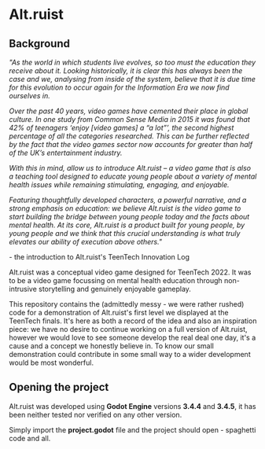 # Alt.ruist

## Background

*"As the world in which students live evolves, so too must the education they receive about it. Looking historically, it is clear this has always been the case and we, analysing from inside of the system, believe that it is due time for this evolution to occur again for the Information Era we now find ourselves in.*

*Over the past 40 years, video games have cemented their place in global culture. In one study from Common Sense Media in 2015 it was found that 42% of teenagers ‘enjoy [video games] a “a lot”’, the second highest percentage of all the categories researched. This can be further reflected by the fact that the video games sector now accounts for greater than half of the UK’s entertainment industry.* 

*With this in mind, allow us to introduce Alt.ruist – a video game that is also a teaching tool designed to educate young people about a variety of mental health issues while remaining stimulating, engaging, and enjoyable.* 

*Featuring thoughtfully developed characters, a powerful narrative, and a strong emphasis on education: we believe Alt.ruist is the video game to start building the bridge between young people today and the facts about mental health. At its core, Alt.ruist is a product built for young people, by young people and we think that this crucial understanding is what truly elevates our ability of execution above others."*

\- the introduction to Alt.ruist's TeenTech Innovation Log

Alt.ruist was a conceptual video game designed for TeenTech 2022. It was to be a video game focussing on mental health education through non-intrusive storytelling and genuinely enjoyable gameplay.

This repository contains the (admittedly messy - we were rather rushed) code for a demonstration of Alt.ruist's first level we displayed at the TeenTech finals. It's here as both a record of the idea and also an inspiration piece: we have no desire to continue working on a full version of Alt.ruist, however we would love to see someone develop the real deal one day, it's a cause and a concept we honestly believe in. To know our small demonstration could contribute in some small way to a wider development would be most wonderful.

## Opening the project

Alt.ruist was developed using **Godot Engine** versions **3.4.4** and **3.4.5**, it has been neither tested nor verified on any other version.

Simply import the **project.godot** file and the project should open - spaghetti code and all.
